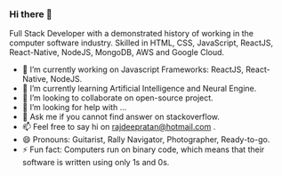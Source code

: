 ### Hi there 👋

Full Stack Developer with a demonstrated history of working in the computer software industry. Skilled in HTML, CSS, JavaScript, ReactJS, React-Native, NodeJS, MongoDB, AWS and Google Cloud.

- 🔭 I’m currently working on Javascript Frameworks: ReactJS, React-Native, NodeJS.
- 🌱 I’m currently learning Artificial Intelligence and Neural Engine.
- 👯 I’m looking to collaborate on open-source project.
- 🤔 I’m looking for help with ...
- 💬 Ask me if you cannot find answer on stackoverflow.
- 📫 Feel free to say hi on rajdeepratan@hotmail.com .
- 😄 Pronouns: Guitarist, Rally Navigator, Photographer, Ready-to-go.
- ⚡ Fun fact: Computers run on binary code, which means that their software is written using only 1s and 0s.
